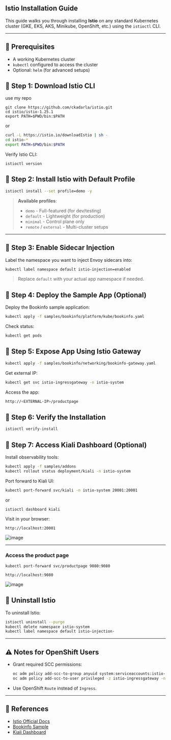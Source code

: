 **Istio Installation Guide** 
---
This guide walks you through installing **Istio** on any standard Kubernetes cluster (GKE, EKS, AKS, Minikube, OpenShift, etc.) using the `istioctl` CLI.

---

## 🧩 Prerequisites

- A working Kubernetes cluster
- `kubectl` configured to access the cluster
- Optional: `helm` (for advanced setups)

## 🔹 Step 1: Download Istio CLI
use my repo 
```
git clone https://github.com/ckadarla/istio.git
cd istio/istio-1.25.1
export PATH=$PWD/bin:$PATH

```
or 
```bash
curl -L https://istio.io/downloadIstio | sh -
cd istio-*
export PATH=$PWD/bin:$PATH
```

Verify Istio CLI:

```
istioctl version

```


## 🔹 Step 2: Install Istio with Default Profile

```bash
istioctl install --set profile=demo -y
```

> **Available profiles**:
> - `demo` - Full-featured (for dev/testing)
> - `default` - Lightweight (for production)
> - `minimal` - Control plane only
> - `remote` / `external` - Multi-cluster setups

---

## 🔹 Step 3: Enable Sidecar Injection

Label the namespace you want to inject Envoy sidecars into:

```bash
kubectl label namespace default istio-injection=enabled
```

> Replace `default` with your actual app namespace if needed.


## 🔹 Step 4: Deploy the Sample App (Optional)

Deploy the Bookinfo sample application:

```bash
kubectl apply -f samples/bookinfo/platform/kube/bookinfo.yaml
```

Check status:

```bash
kubectl get pods
```


## 🔹 Step 5: Expose App Using Istio Gateway

```bash
kubectl apply -f samples/bookinfo/networking/bookinfo-gateway.yaml
```

Get external IP:

```bash
kubectl get svc istio-ingressgateway -n istio-system
```

Access the app:

```bash
http://<EXTERNAL-IP>/productpage
```


## 🔹 Step 6: Verify the Installation

```bash
istioctl verify-install
```


## 🔹 Step 7: Access Kiali Dashboard (Optional)

Install observability tools:

```bash
kubectl apply -f samples/addons
kubectl rollout status deployment/kiali -n istio-system
```

Port forward to Kiali UI:

```bash
kubectl port-forward svc/kiali -n istio-system 20001:20001
```
or 
```
istioctl dashboard kiali 
```
Visit in your browser:

```
http://localhost:20001
```
![image](https://github.com/user-attachments/assets/a933c709-d8ab-4a63-b5c6-d9630f13e156)

---
### Access the product page 
```
kubectl port-forward svc/productpage 9080:9080
```

```
http://localhost:9080
```
![image](https://github.com/user-attachments/assets/14630aad-4bbf-49b6-b4f8-be7c52e64095)

## 🧹 Uninstall Istio

To uninstall Istio:

```bash
istioctl uninstall --purge
kubectl delete namespace istio-system
kubectl label namespace default istio-injection-
```

---
## ⚠️ Notes for OpenShift Users

- Grant required SCC permissions:
  ```bash
  oc adm policy add-scc-to-group anyuid system:serviceaccounts:istio-system
  oc adm policy add-scc-to-user privileged -z istio-ingressgateway -n istio-system
  ```
- Use OpenShift `Route` instead of `Ingress`.

---

## 📎 References

- [Istio Official Docs](https://istio.io/latest/docs/)
- [Bookinfo Sample](https://istio.io/latest/docs/examples/bookinfo/)
- [Kiali Dashboard](https://kiali.io/)

